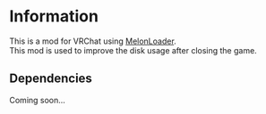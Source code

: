 # Information
This is a mod for VRChat using [MelonLoader](https://melonwiki.xyz/#/).
<br>
This mod is used to improve the disk usage after closing the game.

## Dependencies
 Coming soon...
